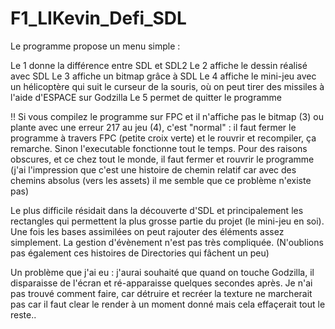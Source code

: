 # F1_LIKevin_Defi_SDL

Le programme propose un menu simple : 

Le 1 donne la différence entre SDL et SDL2
Le 2 affiche le dessin réalisé avec SDL
Le 3 affiche un bitmap grâce à SDL
Le 4 affiche le mini-jeu avec un hélicoptère qui suit le curseur de la souris, où on peut tirer des missiles à l'aide d'ESPACE sur Godzilla
Le 5 permet de quitter le programme

!! Si vous compilez le programme sur FPC et il n'affiche pas le bitmap (3) ou plante avec une erreur 217 au jeu (4), c'est "normal" : il faut fermer le programme à travers FPC (petite croix verte) et le rouvrir et recompiler, ça remarche. Sinon l'executable fonctionne tout le temps. Pour des raisons obscures, et ce chez tout le monde, il faut fermer et rouvrir le programme (j'ai l'impression que c'est une histoire de chemin relatif car avec des chemins absolus (vers les assets) il me semble que ce problème n'existe pas)

Le plus difficile résidait dans la découverte d'SDL et principalement les rectangles qui permettent la plus grosse partie du projet 
(le mini-jeu en soi).
 Une fois les bases assimilées on peut rajouter des éléments assez simplement. La gestion d'évènement n'est pas très compliquée.
(N'oublions pas également ces histoires de Directories qui fâchent un peu)

Un problème que j'ai eu : j'aurai souhaité que quand on touche Godzilla, il disparaisse de l'écran et ré-apparaisse quelques secondes après.
Je n'ai pas trouvé comment faire, car détruire et recréer la texture ne marcherait pas car il faut clear le render à un moment donné mais
cela effaçerait tout le reste.. 

